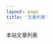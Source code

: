 ```yaml
---
layout: page
title: '文章列表'
---
```

<script setup>
import { computed, reactive } from 'vue';
import ArticleList from '../../.vitepress/theme/components/ArticleList.vue'

</script>

<style lang="scss" module>
  .main {
    padding: 48px 32px 96px;
    max-width: 788px;
    margin: 0 auto;

    .pagetitle {
      font-size: 2em;
      font-weight: bold;
      line-height: 2.5em;
    }
  }
</style>
<main :class="$style.main">
  <section :class="$style.pagetitle">本站文章列表</section>
  <ArticleList />
</main>

